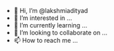 - 👋 Hi, I’m @lakshmiadityad
- 👀 I’m interested in ...
- 🌱 I’m currently learning ...
- 💞️ I’m looking to collaborate on ...
- 📫 How to reach me ...

<!---
lakshmiadityad/lakshmiadityad is a ✨ special ✨ repository because its `README.md` (this file) appears on your GitHub profile.
You can click the Preview link to take a look at your changes.
--->

